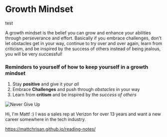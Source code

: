 
# Growth Mindset

test

A growth mindset is the belief you can grow and enhance your abilities through perseverance and effort.  Basically if you embrace challenges, don't let obstacles get in your way, continue to try over and over again, learn from criticism, and be inspired by the success of others instead of being jealous, you will be very successful!  

### Reminders to yourself of how to keep yourself in a growth mindset

1. Stay **positive** and give it *your all*
2. Embrace **Challenges** and push through *obstacles* in your way
3. Learn from **critism** and be inspired by the *success of others*

![Never Give Up](https://www.goalcast.com/wp-content/uploads/2017/05/Inspiring-Nelson-Mandela-quotes-I-never-lose-I-either-win-or-learn.-711x400.jpg)

Hi, I'm Matt! :) I was a sales rep at Verizon for over 13 years and want a new career somewhere in the tech industry.  

https://mattchrisan.github.io/reading-notes/
